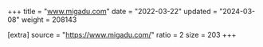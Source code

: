 +++
title = "www.migadu.com"
date = "2022-03-22"
updated = "2024-03-08"
weight = 208143

[extra]
source = "https://www.migadu.com/"
ratio = 2
size = 203
+++
